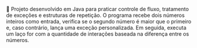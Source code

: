 🧠 Projeto desenvolvido em Java para praticar controle de fluxo, tratamento de exceções e estruturas de repetição. O programa recebe dois números inteiros como entrada, verifica se o segundo número é maior que o primeiro e, caso contrário, lança uma exceção personalizada. Em seguida, executa um laço for com a quantidade de interações baseada na diferença entre os números.
